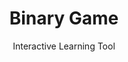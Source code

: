 ---
id: binary-game
title: Binary Game
subtitle: Interactive Learning Tool
description: An engaging web-based puzzle that challenges players to convert decimal numbers to binary
problem: Learning binary arithmetic can be challenging, especially for beginners.
solution: Binary Game is an interactive web-based puzzle that makes learning binary arithmetic fun and engaging.
tech: 
  - HTML
  - CSS
  - JavaScript
link: https://leonkohli.github.io/binaryGame
repo: https://github.com/LeonKohli/binaryGame
--- 